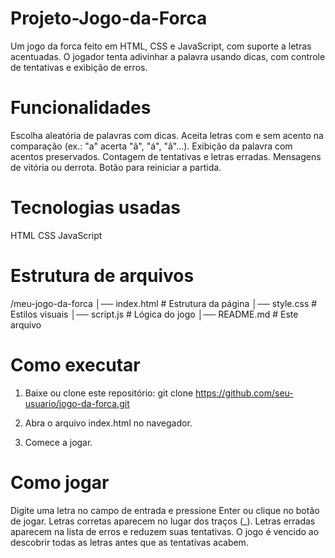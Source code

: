 # Projeto-Jogo-da-Forca

Um jogo da forca feito em HTML, CSS e JavaScript, com suporte a letras acentuadas.
O jogador tenta adivinhar a palavra usando dicas, com controle de tentativas e exibição de erros.

# Funcionalidades

Escolha aleatória de palavras com dicas.
Aceita letras com e sem acento na comparação (ex.: "a" acerta "ã", "á", "â"...).
Exibição da palavra com acentos preservados.
Contagem de tentativas e letras erradas.
Mensagens de vitória ou derrota.
Botão para reiniciar a partida.


# Tecnologias usadas

HTML
CSS
JavaScript


# Estrutura de arquivos

/meu-jogo-da-forca
│── index.html     # Estrutura da página
│── style.css      # Estilos visuais
│── script.js      # Lógica do jogo
│── README.md      # Este arquivo

# Como executar

1. Baixe ou clone este repositório:
git clone https://github.com/seu-usuario/jogo-da-forca.git

2. Abra o arquivo index.html no navegador.
3. Comece a jogar.



# Como jogar

Digite uma letra no campo de entrada e pressione Enter ou clique no botão de jogar.
Letras corretas aparecem no lugar dos traços (_).
Letras erradas aparecem na lista de erros e reduzem suas tentativas.
O jogo é vencido ao descobrir todas as letras antes que as tentativas acabem.
